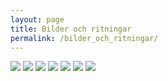 ```yaml
---
layout: page
title: Bilder och ritningar
permalink: /bilder_och_ritningar/
---
```


<img src="http://gf33.se/images/img_3450.jpeg" >

<img src="http://gf33.se/images/img_3451.jpeg" >

<img src="http://gf33.se/images/img_3452.jpeg" >

<img src="http://gf33.se/images/bottenplan.jpeg" >

<img src="http://gf33.se/images/overvaning.jpeg" >

<img src="http://gf33.se/images/fasad.jpeg" >

<img src="http://gf33.se/images/situationsplan.jpeg" >
